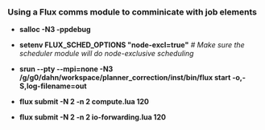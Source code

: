 ### Using a Flux comms module to comminicate with job elements

- **salloc -N3 -ppdebug** 

- **setenv FLUX_SCHED_OPTIONS "node-excl=true"** *# Make sure the scheduler module will do node-exclusive scheduling*

- **srun --pty --mpi=none -N3 /g/g0/dahn/workspace/planner_correction/inst/bin/flux start -o,-S,log-filename=out**

- **flux submit -N 2 -n 2 compute.lua 120**

- **flux submit -N 2 -n 2 io-forwarding.lua 120**

